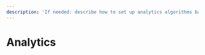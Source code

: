 ```yaml
---
description: 'If needed: describe how to set up analytics algorithms based on APIs'
---
```


# Analytics


